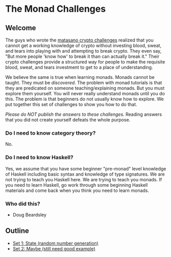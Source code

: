 # The Monad Challenges

## Welcome

The guys who wrote the [matasano crypto challenges](http://cryptopals.com/)
realized that you cannot get a working knowledge of crypto without investing
blood, sweat, and tears into playing with and attempting to break crypto.
They even say, "But more people 'know how' to break it than can actually break
it."  Their crypto challenges provide a structured way for people to make the
requisite blood, sweat, and tears investment to get to a place of
understanding.

We believe the same is true when learning monads.  Monads cannot be taught.
They must be _discovered_.  The problem with monad tutorials is that they are
predicated on someone teaching/explaining monads.  But you must explore them
yourself.  You will never really understand monads until you do this.  The
problem is that beginners do not usually know how to explore.  We put together
this set of challenges to show you how to do that.

_Please do NOT publish the answers to these challenges._  Reading answers that
you did not create yourself defeats the whole purpose.

### Do I need to know category theory?

No.

### Do I need to know Haskell?

Yes, we assume that you have some beginner "pre-monad" level knowledge of
Haskell including basic syntax and knowledge of type signatures.  We are not
trying to teach you Haskell here.  We are trying to teach you monads.  If you
need to learn Haskell, go work through some beginning Haskell materials and
come back when you think you need to learn monads.

### Who did this?

* Doug Beardsley

## Outline

* [Set 1: State (random number generation)](sets/1/index.md)
* [Set 2: Maybe (still need good example)](sets/2/index.md)

